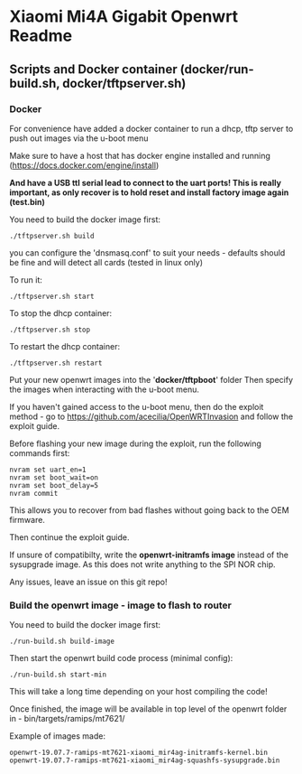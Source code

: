 # Xiaomi Mi4A Gigabit Openwrt Readme

## Scripts and Docker container (docker/run-build.sh, docker/tftpserver.sh)

### Docker

For convenience have added a docker container to run a dhcp, tftp server to push out images via the u-boot menu

Make sure to have a host that has docker engine installed and running (https://docs.docker.com/engine/install)

**And have a USB ttl serial lead to connect to the uart ports!
This is really important, as only recover is to hold reset and install factory image again (test.bin)**

You need to build the docker image first:

    ./tftpserver.sh build

you can configure the 'dnsmasq.conf' to suit your needs - defaults should be fine and will detect all cards (tested in linux only)

To run it:

    ./tftpserver.sh start

To stop the dhcp container:

    ./tftpserver.sh stop

To restart the dhcp container:

    ./tftpserver.sh restart

Put your new openwrt images into the '**docker/tftpboot**' folder
Then specify the images when interacting with the u-boot menu.

If you haven't gained access to the u-boot menu, then do the exploit method - go to https://github.com/acecilia/OpenWRTInvasion
and follow the exploit guide.

Before flashing your new image during the exploit, run the following commands first:

    nvram set uart_en=1
    nvram set boot_wait=on
    nvram set boot_delay=5
    nvram commit

This allows you to recover from bad flashes without going back to the OEM firmware.

Then continue the exploit guide.

If unsure of compatibilty, write the **openwrt-initramfs image** instead of the sysupgrade image. As this does not write anything to the SPI NOR chip.

Any issues, leave an issue on this git repo!

### Build the openwrt image - image to flash to router

You need to build the docker image first:

    ./run-build.sh build-image

Then start the openwrt build code process (minimal config):

    ./run-build.sh start-min

This will take a long time depending on your host compiling the code!

Once finished, the image will be available in top level of the openwrt folder in - bin/targets/ramips/mt7621/

Example of images made:

    openwrt-19.07.7-ramips-mt7621-xiaomi_mir4ag-initramfs-kernel.bin
    openwrt-19.07.7-ramips-mt7621-xiaomi_mir4ag-squashfs-sysupgrade.bin
